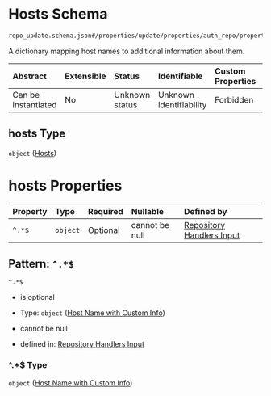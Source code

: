 # Hosts Schema

```txt
repo_update.schema.json#/properties/update/properties/auth_repo/properties/data/properties/hosts
```

A dictionary mapping host names to additional information about them.

| Abstract            | Extensible | Status         | Identifiable            | Custom Properties | Additional Properties | Access Restrictions | Defined In                                                                           |
| :------------------ | :--------- | :------------- | :---------------------- | :---------------- | :-------------------- | :------------------ | :----------------------------------------------------------------------------------- |
| Can be instantiated | No         | Unknown status | Unknown identifiability | Forbidden         | Allowed               | none                | [repo-update.schema.json*](docs/repo-update.schema.json "open original schema") |

## hosts Type

`object` ([Hosts](repo-update-properties-update-data-properties-auth-repo-with-update-details-properties-auth-repo-properties-hosts.md))

# hosts Properties

| Property | Type     | Required | Nullable       | Defined by                                                                                                                                                                                                                                                                                                               |
| :------- | :------- | :------- | :------------- | :----------------------------------------------------------------------------------------------------------------------------------------------------------------------------------------------------------------------------------------------------------------------------------------------------------------------- |
| `^.*$`   | `object` | Optional | cannot be null | [Repository Handlers Input](repo-update-properties-update-data-properties-auth-repo-with-update-details-properties-auth-repo-properties-hosts-patternproperties-host-name-with-custom-info.md "repo_update.schema.json#/properties/update/properties/auth_repo/properties/data/properties/hosts/patternProperties/^.*$") |

## Pattern: `^.*$`



`^.*$`

*   is optional

*   Type: `object` ([Host Name with Custom Info](repo-update-properties-update-data-properties-auth-repo-with-update-details-properties-auth-repo-properties-hosts-patternproperties-host-name-with-custom-info.md))

*   cannot be null

*   defined in: [Repository Handlers Input](repo-update-properties-update-data-properties-auth-repo-with-update-details-properties-auth-repo-properties-hosts-patternproperties-host-name-with-custom-info.md "repo_update.schema.json#/properties/update/properties/auth_repo/properties/data/properties/hosts/patternProperties/^.\*$")

### ^.\*$ Type

`object` ([Host Name with Custom Info](repo-update-properties-update-data-properties-auth-repo-with-update-details-properties-auth-repo-properties-hosts-patternproperties-host-name-with-custom-info.md))
